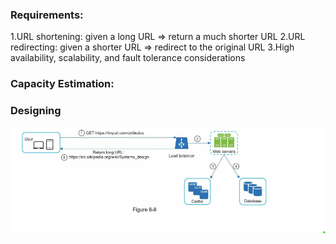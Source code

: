 ### Requirements:

1.URL shortening: given a long URL => return a much shorter URL
2.URL redirecting: given a shorter URL => redirect to the original URL
3.High availability, scalability, and fault tolerance considerations

### Capacity Estimation:

### Designing



![alt_text](./images/img.png)




